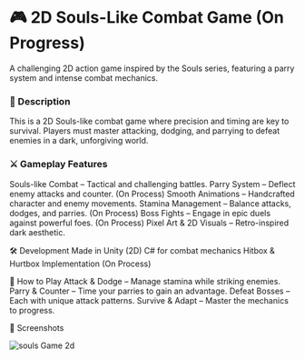 # 🎮 2D Souls-Like Combat Game (On Progress)
A challenging 2D action game inspired by the Souls series, featuring a parry system and intense combat mechanics.

### 📝 Description
This is a 2D Souls-like combat game where precision and timing are key to survival. Players must master attacking, dodging, and parrying to defeat enemies in a dark, unforgiving world.

### ⚔️ Gameplay Features
 Souls-like Combat – Tactical and challenging battles.
 Parry System – Deflect enemy attacks and counter. (On Process)
 Smooth Animations – Handcrafted character and enemy movements.
 Stamina Management – Balance attacks, dodges, and parries. (On Process)
 Boss Fights – Engage in epic duels against powerful foes. (On Process)
 Pixel Art & 2D Visuals – Retro-inspired dark aesthetic.


🛠️ Development
Made in Unity (2D)
C# for combat mechanics
Hitbox & Hurtbox Implementation (On Process)

🚀 How to Play
Attack & Dodge – Manage stamina while striking enemies.
Parry & Counter – Time your parries to gain an advantage.
Defeat Bosses – Each with unique attack patterns.
Survive & Adapt – Master the mechanics to progress.

📸 Screenshots

![souls Game 2d](https://github.com/user-attachments/assets/de18dc32-5065-41a6-911a-4a669eafd60c)

